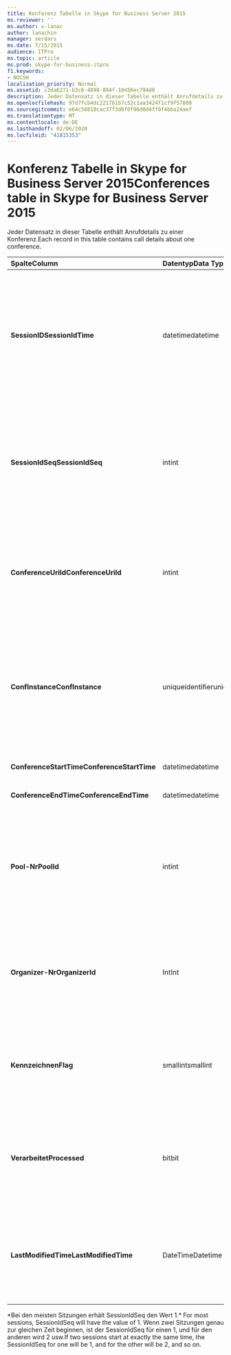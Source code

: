 ```yaml
---
title: Konferenz Tabelle in Skype for Business Server 2015
ms.reviewer: ''
ms.author: v-lanac
author: lanachin
manager: serdars
ms.date: 7/15/2015
audience: ITPro
ms.topic: article
ms.prod: skype-for-business-itpro
f1.keywords:
- NOCSH
localization_priority: Normal
ms.assetid: c3da6271-b3c6-4898-894f-10456ec794d0
description: Jeder Datensatz in dieser Tabelle enthält Anrufdetails zu einer Konferenz.
ms.openlocfilehash: 97d7fcb4dc2217b1b7c52c1aa3424f1cf9f57808
ms.sourcegitcommit: e64c50818cac37f3d6f0f96d0d4ff0f4bba24aef
ms.translationtype: MT
ms.contentlocale: de-DE
ms.lasthandoff: 02/06/2020
ms.locfileid: "41815353"
---
```

# <a name="conferences-table-in-skype-for-business-server-2015"></a><span data-ttu-id="5ad6e-103">Konferenz Tabelle in Skype for Business Server 2015</span><span class="sxs-lookup"><span data-stu-id="5ad6e-103">Conferences table in Skype for Business Server 2015</span></span>
 
<span data-ttu-id="5ad6e-104">Jeder Datensatz in dieser Tabelle enthält Anrufdetails zu einer Konferenz.</span><span class="sxs-lookup"><span data-stu-id="5ad6e-104">Each record in this table contains call details about one conference.</span></span>
  
|<span data-ttu-id="5ad6e-105">**Spalte**</span><span class="sxs-lookup"><span data-stu-id="5ad6e-105">**Column**</span></span>|<span data-ttu-id="5ad6e-106">**Datentyp**</span><span class="sxs-lookup"><span data-stu-id="5ad6e-106">**Data Type**</span></span>|<span data-ttu-id="5ad6e-107">**Schlüssel/Index**</span><span class="sxs-lookup"><span data-stu-id="5ad6e-107">**Key/Index**</span></span>|<span data-ttu-id="5ad6e-108">**Details**</span><span class="sxs-lookup"><span data-stu-id="5ad6e-108">**Details**</span></span>|
|:-----|:-----|:-----|:-----|
|<span data-ttu-id="5ad6e-109">**SessionID**</span><span class="sxs-lookup"><span data-stu-id="5ad6e-109">**SessionIdTime**</span></span> <br/> |<span data-ttu-id="5ad6e-110">datetime</span><span class="sxs-lookup"><span data-stu-id="5ad6e-110">datetime</span></span>  <br/> |<span data-ttu-id="5ad6e-111">Primary</span><span class="sxs-lookup"><span data-stu-id="5ad6e-111">Primary</span></span>  <br/> |<span data-ttu-id="5ad6e-112">Uhrzeit, zu der die Konferenzanforderung vom CdR-Agenten erfasst wurde.</span><span class="sxs-lookup"><span data-stu-id="5ad6e-112">Time that the conference request was captured by the CDR agent.</span></span> <span data-ttu-id="5ad6e-113">Wird nur als Primärschlüssel verwendet, um eine Konferenz Instanz eindeutig zu identifizieren.</span><span class="sxs-lookup"><span data-stu-id="5ad6e-113">Used only as a primary key to uniquely identify a conference instance.</span></span>  <br/> |
|<span data-ttu-id="5ad6e-114">**SessionIdSeq**</span><span class="sxs-lookup"><span data-stu-id="5ad6e-114">**SessionIdSeq**</span></span> <br/> |<span data-ttu-id="5ad6e-115">int</span><span class="sxs-lookup"><span data-stu-id="5ad6e-115">int</span></span>  <br/> |<span data-ttu-id="5ad6e-116">Primary</span><span class="sxs-lookup"><span data-stu-id="5ad6e-116">Primary</span></span>  <br/> |<span data-ttu-id="5ad6e-117">Die ID-Nummer, um die Sitzung zu identifizieren.</span><span class="sxs-lookup"><span data-stu-id="5ad6e-117">ID number to identify the session.</span></span> <span data-ttu-id="5ad6e-118">Wird in Verbindung mit **SessionID** -Mal verwendet, um eine Konferenz Instanz eindeutig zu identifizieren.</span><span class="sxs-lookup"><span data-stu-id="5ad6e-118">Used in conjunction with **SessionIdTime** to uniquely identify a conference instance.</span></span> * <br/> |
|<span data-ttu-id="5ad6e-119">**ConferenceUriId**</span><span class="sxs-lookup"><span data-stu-id="5ad6e-119">**ConferenceUriId**</span></span> <br/> |<span data-ttu-id="5ad6e-120">int</span><span class="sxs-lookup"><span data-stu-id="5ad6e-120">int</span></span>  <br/> |<span data-ttu-id="5ad6e-121">Fremd</span><span class="sxs-lookup"><span data-stu-id="5ad6e-121">Foreign</span></span>  <br/> |<span data-ttu-id="5ad6e-122">Konferenz-URI</span><span class="sxs-lookup"><span data-stu-id="5ad6e-122">Conference URI.</span></span> <span data-ttu-id="5ad6e-123">Weitere Informationen finden Sie [in der Tabelle ConferenceUris in Skype for Business Server 2015](conferenceuris.md) .</span><span class="sxs-lookup"><span data-stu-id="5ad6e-123">See the [ConferenceUris table in Skype for Business Server 2015](conferenceuris.md) for more information.</span></span> <br/> |
|<span data-ttu-id="5ad6e-124">**ConfInstance**</span><span class="sxs-lookup"><span data-stu-id="5ad6e-124">**ConfInstance**</span></span> <br/> |<span data-ttu-id="5ad6e-125">uniqueidentifier</span><span class="sxs-lookup"><span data-stu-id="5ad6e-125">uniqueidentifier</span></span>  <br/> | <br/> |<span data-ttu-id="5ad6e-126">Nützlich für wiederkehrende Konferenzen; jede Instanz einer Besprechungsserie hat dieselbe **ConferenceUri**, hat aber eine andere **ConfInstance**.</span><span class="sxs-lookup"><span data-stu-id="5ad6e-126">Useful for recurring conferences; each instance of a recurring conference has the same **ConferenceUri**, but will have a different **ConfInstance**.</span></span> <br/> |
|<span data-ttu-id="5ad6e-127">**ConferenceStartTime**</span><span class="sxs-lookup"><span data-stu-id="5ad6e-127">**ConferenceStartTime**</span></span> <br/> |<span data-ttu-id="5ad6e-128">datetime</span><span class="sxs-lookup"><span data-stu-id="5ad6e-128">datetime</span></span>  <br/> | <br/> |<span data-ttu-id="5ad6e-129">Startzeit der Konferenz</span><span class="sxs-lookup"><span data-stu-id="5ad6e-129">Conference start time.</span></span>  <br/> |
|<span data-ttu-id="5ad6e-130">**ConferenceEndTime**</span><span class="sxs-lookup"><span data-stu-id="5ad6e-130">**ConferenceEndTime**</span></span> <br/> |<span data-ttu-id="5ad6e-131">datetime</span><span class="sxs-lookup"><span data-stu-id="5ad6e-131">datetime</span></span>  <br/> | <br/> |<span data-ttu-id="5ad6e-132">Startzeit der Konferenz</span><span class="sxs-lookup"><span data-stu-id="5ad6e-132">Conference start time.</span></span>  <br/> |
|<span data-ttu-id="5ad6e-133">**Pool-Nr**</span><span class="sxs-lookup"><span data-stu-id="5ad6e-133">**PoolId**</span></span> <br/> |<span data-ttu-id="5ad6e-134">int</span><span class="sxs-lookup"><span data-stu-id="5ad6e-134">int</span></span>  <br/> |<span data-ttu-id="5ad6e-135">Fremd</span><span class="sxs-lookup"><span data-stu-id="5ad6e-135">Foreign</span></span>  <br/> |<span data-ttu-id="5ad6e-136">Die ID-Nummer zur Identifizierung des Pools, in dem die Konferenz aufgenommen wurde.</span><span class="sxs-lookup"><span data-stu-id="5ad6e-136">ID number to identify the pool in which the conference was captured.</span></span> <span data-ttu-id="5ad6e-137">Weitere Informationen finden Sie in der [Tabelle Pools](pools.md) .</span><span class="sxs-lookup"><span data-stu-id="5ad6e-137">See the [Pools table](pools.md) for more information.</span></span> <br/> |
|<span data-ttu-id="5ad6e-138">**Organizer-Nr**</span><span class="sxs-lookup"><span data-stu-id="5ad6e-138">**OrganizerId**</span></span> <br/> |<span data-ttu-id="5ad6e-139">Int</span><span class="sxs-lookup"><span data-stu-id="5ad6e-139">Int</span></span>  <br/> |<span data-ttu-id="5ad6e-140">Fremd</span><span class="sxs-lookup"><span data-stu-id="5ad6e-140">Foreign</span></span>  <br/> |<span data-ttu-id="5ad6e-141">Die ID-Nummer zum Identifizieren des Organisator-URIs dieser Konferenz.</span><span class="sxs-lookup"><span data-stu-id="5ad6e-141">ID number to identify the organizer URI of this conference.</span></span> <span data-ttu-id="5ad6e-142">Weitere Informationen finden Sie in der [Tabelle "Benutzer](users.md) ".</span><span class="sxs-lookup"><span data-stu-id="5ad6e-142">See the [Users table](users.md) for more information.</span></span> <br/> |
|<span data-ttu-id="5ad6e-143">**Kennzeichnen**</span><span class="sxs-lookup"><span data-stu-id="5ad6e-143">**Flag**</span></span> <br/> |<span data-ttu-id="5ad6e-144">smallint</span><span class="sxs-lookup"><span data-stu-id="5ad6e-144">smallint</span></span>  <br/> || <span data-ttu-id="5ad6e-145">Eine Bitmaske, die Konferenz Attribute enthält.</span><span class="sxs-lookup"><span data-stu-id="5ad6e-145">A bit mask that contains Conference Attributes.</span></span> <span data-ttu-id="5ad6e-146">Mögliche Werte:</span><span class="sxs-lookup"><span data-stu-id="5ad6e-146">Possible values are:</span></span> <br/>  <span data-ttu-id="5ad6e-147">0X01</span><span class="sxs-lookup"><span data-stu-id="5ad6e-147">0X01</span></span> <br/>  <span data-ttu-id="5ad6e-148">Synthetischen</span><span class="sxs-lookup"><span data-stu-id="5ad6e-148">Synthetic</span></span> <br/>  <span data-ttu-id="5ad6e-149">Transaktion</span><span class="sxs-lookup"><span data-stu-id="5ad6e-149">Transaction</span></span> <br/> |
|<span data-ttu-id="5ad6e-150">**Verarbeitet**</span><span class="sxs-lookup"><span data-stu-id="5ad6e-150">**Processed**</span></span> <br/> |<span data-ttu-id="5ad6e-151">bit</span><span class="sxs-lookup"><span data-stu-id="5ad6e-151">bit</span></span>  <br/> ||<span data-ttu-id="5ad6e-152">Internes Feld, das vom Überwachungsdienst verwendet wird.</span><span class="sxs-lookup"><span data-stu-id="5ad6e-152">Internal field used by the Monitoring service.</span></span>  <br/> <span data-ttu-id="5ad6e-153">Dieses Feld wurde in Microsoft lync Server 2013 eingeführt.</span><span class="sxs-lookup"><span data-stu-id="5ad6e-153">This field was introduced in Microsoft Lync Server 2013.</span></span>  <br/> |
|<span data-ttu-id="5ad6e-154">**LastModifiedTime**</span><span class="sxs-lookup"><span data-stu-id="5ad6e-154">**LastModifiedTime**</span></span> <br/> |<span data-ttu-id="5ad6e-155">DateTime</span><span class="sxs-lookup"><span data-stu-id="5ad6e-155">Datetime</span></span>  <br/> ||<span data-ttu-id="5ad6e-156">Für die interne Verwendung durch den Überwachungsdienst.</span><span class="sxs-lookup"><span data-stu-id="5ad6e-156">For internal use by the Monitoring service.</span></span>  <br/> <span data-ttu-id="5ad6e-157">Dieses Feld wurde in Skype for Business Server 2015 eingeführt.</span><span class="sxs-lookup"><span data-stu-id="5ad6e-157">This field was introduced in Skype for Business Server 2015.</span></span>  <br/> |
   
<span data-ttu-id="5ad6e-158">\*Bei den meisten Sitzungen erhält SessionIdSeq den Wert 1.</span><span class="sxs-lookup"><span data-stu-id="5ad6e-158">\* For most sessions, SessionIdSeq will have the value of 1.</span></span> <span data-ttu-id="5ad6e-159">Wenn zwei Sitzungen genau zur gleichen Zeit beginnen, ist der SessionIdSeq für einen 1, und für den anderen wird 2 usw.</span><span class="sxs-lookup"><span data-stu-id="5ad6e-159">If two sessions start at exactly the same time, the SessionIdSeq for one will be 1, and for the other will be 2, and so on.</span></span>
  

